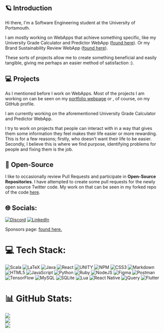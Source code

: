 ## 🪐 Introduction

Hi there, I'm a Software Engineering student at the University of Portsmouth.

I am mostly working on WebApps that achieve something specific, like my University Grade Calculator and Predictor WebApp ([found here](https://github.com/NikBit101/dcalc_ext)). Or my Brand Sustainability Review WebApp ([found here](https://github.com/wgw0/sustainabilitychecker)).

These sorts of projects allow me to create something beneficial and easily tangible, giving me perhaps an easier method of satisfaction :).

## 💻 Projects

As I mentioned before I work on WebApps. Most of the projects I am working on can be seen on my [portfolio webpage](https://wgw0.github.io/portfolio/) or , of course, on my GitHub profile.

I am currently working on the aforementioned University Grade Calculator and Predictor WebApp.

I try to work on projects that people can interact with in a way that gives them some information they feel makes their life easier or more rewarding. This is for a few reasons; firstly, who doesn't want their life to be easier. Secondly, I believe this is where we find purpose, identifying problems for people and fixing them is the job.

## 🌱 Open-Source

I like to occasionally review Pull Requests and participate in **Open-Source Repositories**.
I have attempted to create some pull requests for the newly open source Twitter code. My work on that can be seen in my forked repo of the code [here](https://github.com/wgw0/twitter-algorithm).

## 🌐 Socials:
[![Discord](https://img.shields.io/badge/Discord-%237289DA.svg?logo=discord&logoColor=white)](https://discord.com/users/316239277690322954) [![LinkedIn](https://img.shields.io/badge/LinkedIn-%230077B5.svg?logo=linkedin&logoColor=white)](https://linkedin.com/in/https://www.linkedin.com/in/w-woods/)

Sponsors page: [found here.](https://github.com/sponsors/wgw0)

# 💻 Tech Stack:
![Scala](https://img.shields.io/badge/scala-%23DC322F.svg?style=for-the-badge&logo=scala&logoColor=white) ![LaTeX](https://img.shields.io/badge/latex-%23008080.svg?style=for-the-badge&logo=latex&logoColor=white) ![Java](https://img.shields.io/badge/java-%23ED8B00.svg?style=for-the-badge&logo=java&logoColor=white) ![React](https://img.shields.io/badge/react-%2320232a.svg?style=for-the-badge&logo=react&logoColor=%2361DAFB) ![UNITY](https://img.shields.io/badge/Unity-%2320232a.svg?style=for-the-badge&logo=unity&logoColor=white) ![NPM](https://img.shields.io/badge/NPM-%23000000.svg?style=for-the-badge&logo=npm&logoColor=white) ![CSS3](https://img.shields.io/badge/css3-%231572B6.svg?style=for-the-badge&logo=css3&logoColor=white) ![Markdown](https://img.shields.io/badge/markdown-%23000000.svg?style=for-the-badge&logo=markdown&logoColor=white) ![HTML5](https://img.shields.io/badge/html5-%23E34F26.svg?style=for-the-badge&logo=html5&logoColor=white) ![JavaScript](https://img.shields.io/badge/javascript-%23323330.svg?style=for-the-badge&logo=javascript&logoColor=%23F7DF1E) ![Python](https://img.shields.io/badge/python-3670A0?style=for-the-badge&logo=python&logoColor=ffdd54) ![Ruby](https://img.shields.io/badge/ruby-%23CC342D.svg?style=for-the-badge&logo=ruby&logoColor=white) ![NodeJS](https://img.shields.io/badge/node.js-6DA55F?style=for-the-badge&logo=node.js&logoColor=white) 	![Figma](https://img.shields.io/badge/figma-%23F24E1E.svg?style=for-the-badge&logo=figma&logoColor=white) ![Postman](https://img.shields.io/badge/Postman-FF6C37?style=for-the-badge&logo=postman&logoColor=white) ![TensorFlow](https://img.shields.io/badge/TensorFlow-%23FF6F00.svg?style=for-the-badge&logo=TensorFlow&logoColor=white) ![MySQL](https://img.shields.io/badge/mysql-%2300f.svg?style=for-the-badge&logo=mysql&logoColor=white) ![SQLite](https://img.shields.io/badge/sqlite-%2307405e.svg?style=for-the-badge&logo=sqlite&logoColor=white) ![Lua](https://img.shields.io/badge/lua-%232C2D72.svg?style=for-the-badge&logo=lua&logoColor=white) ![React Native](https://img.shields.io/badge/react_native-%2320232a.svg?style=for-the-badge&logo=react&logoColor=%2361DAFB) ![jQuery](https://img.shields.io/badge/jquery-%230769AD.svg?style=for-the-badge&logo=jquery&logoColor=white) ![Flutter](https://img.shields.io/badge/Flutter-%2302569B.svg?style=for-the-badge&logo=Flutter&logoColor=white)
# 📊 GitHub Stats:
![](https://github-readme-stats.vercel.app/api?username=wgw0&theme=highcontrast&hide_border=false&include_all_commits=false&count_private=true)<br/>
![](https://github-readme-streak-stats.herokuapp.com/?user=wgw0&theme=highcontrast&hide_border=false)<br/>
![](https://github-readme-stats.vercel.app/api/top-langs/?username=wgw0&theme=highcontrast&hide_border=false&include_all_commits=false&count_private=true&layout=compact)

<!-- Created with GPRM ( https://gprm.itsvg.in ) -->
